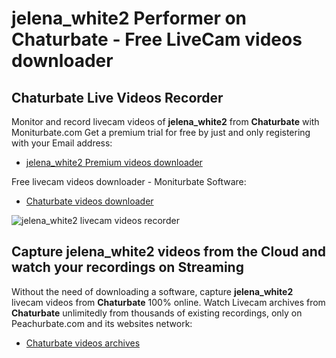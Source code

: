 # jelena_white2 Performer on Chaturbate - Free LiveCam videos downloader

## Chaturbate Live Videos Recorder

Monitor and record livecam videos of **jelena_white2** from **Chaturbate** with Moniturbate.com
Get a premium trial for free by just and only registering with your Email address:
* [jelena_white2 Premium videos downloader](https://moniturbate.com/request-demo-licence-key.html)

Free livecam videos downloader - Moniturbate Software:
* [Chaturbate videos downloader](https://moniturbate.com/moniturbate-download-software.html)

![jelena_white2 livecam videos recorder](https://peachurnet.com/templates/moniturbate-software.png)


## Capture jelena_white2 videos from the Cloud and watch your recordings on Streaming

Without the need of downloading a software, capture **jelena_white2** livecam videos from **Chaturbate** 100% online.
Watch Livecam archives from **Chaturbate** unlimitedly from thousands of existing recordings, only on Peachurbate.com and its websites network:
* [Chaturbate videos archives](https://peachurnet.com/)